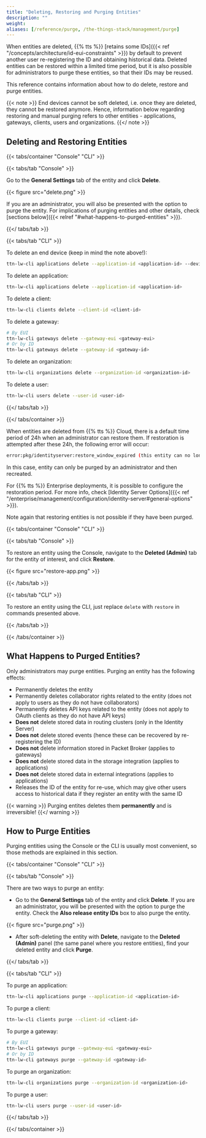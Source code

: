 ```yaml
---
title: "Deleting, Restoring and Purging Entities"
description: ""
weight:
aliases: [/reference/purge, /the-things-stack/management/purge]
---
```


When entities are deleted, {{% tts %}} [retains some IDs]({{< ref "/concepts/architecture/id-eui-constraints" >}}) by default to prevent another user re-registering the ID and obtaining historical data. Deleted entities can be restored within a limited time period, but it is also possible for administrators to purge these entities, so that their IDs may be reused.

This reference contains information about how to do delete, restore and purge entities.

<!--more-->

{{< note >}} End devices cannot be soft deleted, i.e. once they are deleted, they cannot be restored anymore. Hence, information below regarding restoring and manual purging refers to other entities - applications, gateways, clients, users and organizations. {{</ note >}}

## Deleting and Restoring Entities

{{< tabs/container "Console" "CLI" >}}

{{< tabs/tab "Console" >}}

Go to the **General Settings** tab of the entity and click **Delete**.

{{< figure src="delete.png" >}}

If you are an administrator, you will also be presented with the option to purge the entity. For implications of purging entities and other details, check [sections below]({{< relref "#what-happens-to-purged-entities" >}}).

{{</ tabs/tab >}}

{{< tabs/tab "CLI" >}}

To delete an end device (keep in mind the note above!):

```bash
ttn-lw-cli applications delete --application-id <application-id> --device-id <device-id>
```

To delete an application:

```bash
ttn-lw-cli applications delete --application-id <application-id>
```

To delete a client:

```bash
ttn-lw-cli clients delete --client-id <client-id>
```

To delete a gateway:

```bash
# By EUI
ttn-lw-cli gateways delete --gateway-eui <gateway-eui>
# Or by ID
ttn-lw-cli gateways delete --gateway-id <gateway-id>
```

To delete an organization:

```bash
ttn-lw-cli organizations delete --organization-id <organization-id>
```

To delete a user:

```bash
ttn-lw-cli users delete --user-id <user-id>
```

{{</ tabs/tab >}}

{{</ tabs/container >}}

When entities are deleted from {{% tts %}} Cloud, there is a default time period of 24h when an administrator can restore them. If restoration is attempted after these 24h, the following error will occur:

```bash
error:pkg/identityserver:restore_window_expired (this entity can no longer be restored)
```

In this case, entity can only be purged by an administrator and then recreated.

For {{% tts %}} Enterprise deployments, it is possible to configure the restoration period. For more info, check [Identity Server Options]({{< ref "/enterprise/management/configuration/identity-server#general-options" >}}).

Note again that restoring entities is not possible if they have been purged.

{{< tabs/container "Console" "CLI" >}}

{{< tabs/tab "Console" >}}

To restore an entity using the Console, navigate to the **Deleted (Admin)** tab for the entity of interest, and click **Restore**.

{{< figure src="restore-app.png" >}}

{{< /tabs/tab >}}

{{< tabs/tab "CLI" >}}

To restore an entity using the CLI, just replace `delete` with `restore` in commands presented above.

{{< /tabs/tab >}}

{{< /tabs/container >}}

## What Happens to Purged Entities?

Only administrators may purge entities. Purging an entity has the following effects:

- Permanently deletes the entity
- Permanently deletes collaborator rights related to the entity (does not apply to users as they do not have collaborators)
- Permanently deletes API keys related to the entity (does not apply to OAuth clients as they do not have API keys)
- **Does not** delete stored data in routing clusters (only in the Identity Server)
- **Does not** delete stored events (hence these can be recovered by re-registering the ID)
- **Does not** delete information stored in Packet Broker (applies to gateways)
- **Does not** delete stored data in the storage integration (applies to applications)
- **Does not** delete stored data in external integrations (applies to applications)
- Releases the ID of the entity for re-use, which may give other users access to historical data if they register an entity with the same ID

{{< warning >}}
Purging entites deletes them **permanently** and is irreversible!
{{</ warning >}}

## How to Purge Entities

Purging entities using the Console or the CLI is usually most convenient, so those methods are explained in this section.

{{< tabs/container "Console" "CLI" >}}

{{< tabs/tab "Console" >}}

There are two ways to purge an entity:

- Go to the **General Settings** tab of the entity and click **Delete**. If you are an administrator, you will be presented with the option to purge the entity. Check the **Also release entity IDs** box to also purge the entity.

{{< figure src="purge.png" >}}

- After soft-deleting the entity with **Delete**, navigate to the **Deleted (Admin)** panel (the same panel where you restore entities), find your deleted entity and click **Purge**.

{{</ tabs/tab >}}

{{< tabs/tab "CLI" >}}

To purge an application:

```bash
ttn-lw-cli applications purge --application-id <application-id>
```

To purge a client:

```bash
ttn-lw-cli clients purge --client-id <client-id>
```

To purge a gateway:

```bash
# By EUI
ttn-lw-cli gateways purge --gateway-eui <gateway-eui>
# Or by ID
ttn-lw-cli gateways purge --gateway-id <gateway-id>
```

To purge an organization:

```bash
ttn-lw-cli organizations purge --organization-id <organization-id>
```

To purge a user:

```bash
ttn-lw-cli users purge --user-id <user-id>
```

{{</ tabs/tab >}}

{{</ tabs/container >}}
